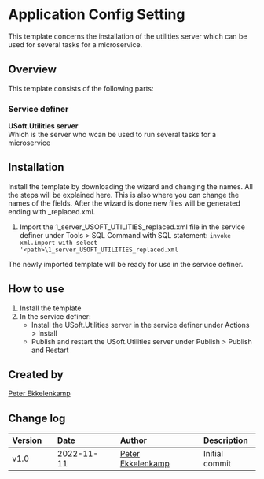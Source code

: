 # Application Config Setting

This template concerns the installation of the utilities server which can be used for several tasks for a microservice.

## Overview

This template consists of the following parts:

### Service definer

**USoft.Utilities server**\
Which is the server who wcan be used to run several tasks for a microservice

## Installation

Install the template by downloading the wizard and changing the names.
All the steps will be explained here.
This is also where you can change the names of the fields.
After the wizard is done new files will be generated ending with _replaced.xml.

1. Import the 1_server_USOFT_UTILITIES_replaced.xml file in the service definer under Tools > SQL Command with SQL statement: `invoke xml.import with select '<path>\1_server_USOFT_UTILITIES_replaced.xml`

The newly imported template will be ready for use in the service definer.

## How to use

1. Install the template
2. In the service definer:
	- Install the USoft.Utilities server in the service definer under Actions > Install
	- Publish and restart the USoft.Utilities server under Publish > Publish and Restart

## Created by

[Peter Ekkelenkamp](mailto:peter.ekkelenkamp@usoft.com)

## Change log
|Version||Date||Author||Description|
|:-|:-|:-|:-|:-|:-|:-|
|v1.0|	|2022-11-11|	|[Peter Ekkelenkamp](mailto:peter.ekkelenkamp@usoft.com) |	|Initial commit|